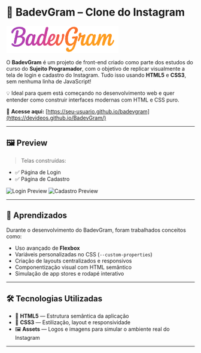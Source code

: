 # 🚀 BadevGram – Clone do Instagram

<img src="assets/BadevGran.png" width="300" alt="BadevGram logo">

O **BadevGram** é um projeto de front-end criado como parte dos estudos do curso do **Sujeito Programador**, com o objetivo de replicar visualmente a tela de login e cadastro do Instagram. Tudo isso usando **HTML5** e **CSS3**, sem nenhuma linha de JavaScript!

💡 Ideal para quem está começando no desenvolvimento web e quer entender como construir interfaces modernas com HTML e CSS puro.

🔗 **Acesse aqui:** [https://seu-usuario.github.io/badevgram](https://devideos.github.io/BadevGram/)

---

## 🖼️ Preview

> Telas construídas:
- ✅ Página de Login
- ✅ Página de Cadastro

<p float="left">
  <img src="https://github.com/user-attachments/assets/28bb2a5d-cb5c-4f05-9aaa-dec1f1fd935b" width="300" alt="Login Preview"/>
  <img src="https://github.com/user-attachments/assets/c7bbaa79-7035-4b53-a856-70ce88288d97" width="300" alt="Cadastro Preview"/>
</p>

---

## 🧠 Aprendizados

Durante o desenvolvimento do BadevGram, foram trabalhados conceitos como:

- Uso avançado de **Flexbox**
- Variáveis personalizadas no CSS (`--custom-properties`)
- Criação de layouts centralizados e responsivos
- Componentização visual com HTML semântico
- Simulação de app stores e rodapé interativo

---

## 🛠️ Tecnologias Utilizadas

- 🧱 **HTML5** — Estrutura semântica da aplicação  
- 🎨 **CSS3** — Estilização, layout e responsividade  
- 🖼️ **Assets** — Logos e imagens para simular o ambiente real do Instagram  

---

